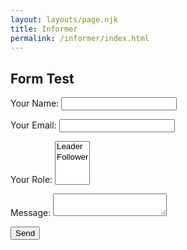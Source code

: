 ```yaml
---
layout: layouts/page.njk
title: Informer
permalink: /informer/index.html
---
```


## Form Test


<form name="contact" method="POST" data-netlify="true">
  <p>
    <label>Your Name: <input type="text" name="name" /></label>   
  </p>
  <p>
    <label>Your Email: <input type="email" name="email" /></label>
  </p>
  <p>
    <label>Your Role: <select name="role[]" multiple>
      <option value="leader">Leader</option>
      <option value="follower">Follower</option>
    </select></label>
  </p>
  <p>
    <label>Message: <textarea name="message"></textarea></label>
  </p>
  <p>
    <button type="submit">Send</button>
  </p>
</form>
